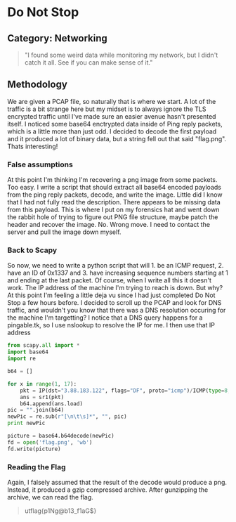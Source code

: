 Do Not Stop
=====

## Category: Networking

> "I found some weird data while monitoring my network, but I didn't catch it all. See if you can make sense of it."

## Methodology
We are given a PCAP file, so naturally that is where we start. A lot of the traffic is a bit strange here but my midset is to always ignore the TLS encrypted traffic until I've made sure an easier avenue hasn't presented itself. I noticed some base64 enctrypted data inside of Ping reply packets, which is a little more than just odd. I decided to decode the first payload and it produced a lot of binary data, but a string fell out that said "flag.png". Thats interesting!

### False assumptions
At this point I'm thinking I'm recovering a png image from some packets. Too easy. I write a script that should extract all base64 encoded payloads from the ping reply packets, decode, and write the image. Little did I know that I had not fully read the description. There appears to be missing data from this payload. This is where I put on my forensics hat and went down the rabbit hole of trying to figure out PNG file structure, maybe patch the header and recover the image. No. Wrong move. I need to contact the server and pull the image down myself.

### Back to Scapy
So now, we need to write a python script that will 1. be an ICMP request, 2. have an ID of 0x1337 and 3. have increasing sequence numbers starting at 1 and ending at the last packet. Of course, when I write all this it doesn't work. The IP address of the machine I'm trying to reach is down. But why? At this point I'm feeling a little deja vu since I had just completed Do Not Stop a few hours before. I decided to scroll up the PCAP and look for DNS traffic, and wouldn't you know that there was a DNS resolution occuring for the machine I'm targetting? I notice that a DNS query happens for a pingable.tk, so I use nslookup to resolve the IP for me. I then use that IP address 

```python
from scapy.all import *
import base64
import re

b64 = []

for x in range(1, 17):
	pkt = IP(dst="3.88.183.122", flags="DF", proto="icmp")/ICMP(type=8, code=0, id=0x1337, seq=x)/Raw(load="\x00\x00\x00\x00\x00\x00\x00\x00\x00\x00\x00\x00\x00\x00\x00\x00\x00\x00\x00\x00\x00\x00\x00\x00\x00\x00\x00\x00\x00\x00\x00\x00\x00\x00\x00\x00\x00\x00\x00\x00\x00\x00\x00\x00\x00\x00\x00\x00")
	ans = sr1(pkt)
	b64.append(ans.load)
pic = "".join(b64)
newPic = re.sub(r"[\n\t\s]*", "", pic)
print newPic

picture = base64.b64decode(newPic)
fd = open('flag.png', 'wb')
fd.write(picture)
```
### Reading the Flag
Again, I falsely assumed that the result of the decode would produce a png. Instead, it produced a gzip compressed archive. After gunzipping the archive, we can read the flag.

> utflag{p1Ng@b13_f1aG$}
